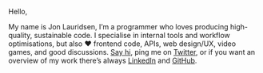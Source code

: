 <greeting>Hello,</greeting>

My name is <imghover>Jon Lauridsen</imghover>,
I’m a programmer
who loves producing high-quality, sustainable code.
I specialise in internal tools
and workflow optimisations,
but also <love>&hearts;</love> frontend code,
APIs,
web design/UX,
video games,
and good discussions.
[Say hi](mailto:mail@jonlauridsen.com),
ping me on [Twitter](https://twitter.com/jonlauridsen),
or if you want an overview of my work
there’s always [LinkedIn](https://dk.linkedin.com/in/jonlauridsen)
and [GitHub](https://github.com/gaggle).

